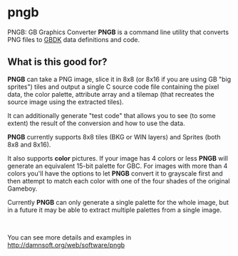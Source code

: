 # pngb
PNGB: GB Graphics Converter
<b>PNGB</b> is a command line utility that converts PNG files to <a href="http://gbdk.sourceforge.net/" target="_blank">GBDK</a> data definitions and code.<br/>

<h2>What is this good for?</h2>
<b>PNGB</b> can take a PNG image, slice it in 8x8 (or 8x16 if you are using GB "big sprites") tiles and output a single C source code file containing the pixel data, the color palette, attribute array and a tilemap (that recreates the source image using the extracted tiles).
<br />
<p>
It can additionally generate "test code" that allows you to see (to some extent) the result of the conversion and how to use the data.
</p>
<p>
<b>PNGB</b> currently supports 8x8 tiles (BKG or WIN layers) and Sprites (both 8x8 and 8x16).
</p>
<p>
It also supports <b>color</b> pictures. If your image has 4 colors or less <b>PNGB</b> will generate an equivalent 15-bit palette for GBC. For images with more than 4 colors you'll have the options to let <b>PNGB</b> convert it to grayscale first and then attempt to match each color with one of the four shades of the original Gameboy.
</p>
<p>
Currently <b>PNGB</b> can only generate a single palette for the whole image, but in a future it may be able to extract multiple palettes from a single image.
</p>
<br/>

You can see more details and examples in <a href="http://damnsoft.org/software/pngb" target="_blank">http://damnsoft.org/web/software/pngb</a>
